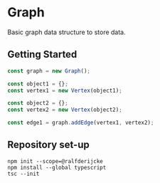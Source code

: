 # Graph

Basic graph data structure to store data.

## Getting Started

```typescript
const graph = new Graph();

const object1 = {};
const vertex1 = new Vertex(object1);

const object2 = {};
const vertex2 = new Vertex(object2);

const edge1 = graph.addEdge(vertex1, vertex2);
```

## Repository set-up

```
npm init --scope=@ralfderijcke
npm install --global typescript
tsc --init
```